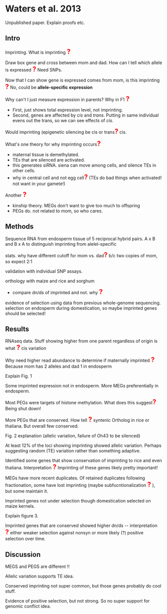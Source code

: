 
# Waters et al. 2013

Unpublished paper. Explain proofs etc.

## Intro

Imprinting.  What is imprinting <strong style="font-size: 150%; color: red;">?</strong>



Draw box gene and cross between mom and dad. How can I tell which allele is expressed <strong style="font-size: 150%; color: red;">?</strong> Need SNPs.

Now that I can show gene is expressed comes from mom, is this imprinting <strong style="font-size: 150%; color: red;">?</strong> No, could be **allele-specific expression**

Why can't I just measure expression in parents? Why in F1 <strong style="font-size: 150%; color: red;">?</strong>

* First, just shows total expression level, not imprinting.
* Second, genes are affected by *cis* and *trans*. Putting in same individual evens out the trans, so we can see effects of *cis*.  

Would imprinting (epigenetic silencing be cis or trans<strong style="font-size: 150%; color: red;">?</strong> cis.

What's one theory for why imprinting occurs<strong style="font-size: 150%; color: red;">?</strong> 

* maternal tissue is demethylated. 
* TEs that are silenced are activated.  
* this generates siRNA. siena can move among cells, and silence TEs in other cells.
* why in central cell and not egg cell<strong style="font-size: 150%; color: red;">?</strong> (TEs do bad things when activated! not want in your gamete!)

Another <strong style="font-size: 150%; color: red;">?</strong>
* kinship theory. MEGs don't want to give too much to offspring
* PEGs do. not related to mom, so who cares.

## Methods

Sequence RNA from endosperm tissue of 5 reciprocal hybrid pairs.  A x B and B x A to distinguish imprinting from alelel-specific

stats. why have different cutoff for mom vs. dad<strong style="font-size: 150%; color: red;">?</strong> b/c two copies of mom, so expect 2:1

validation with individual SNP assays.

orthology with maize and rice and sorghum
* compare dn/ds of imprinted and not. why <strong style="font-size: 150%; color: red;">?</strong>

evidence of selection using data from previous whole-genome sequencing. selection on endosperm during domestication, so maybe imprinted genes should be selected!

## Results

RNAseq data. Stuff showing higher from one parent regardless of origin is what <strong style="font-size: 150%; color: red;">?</strong> cis variation

Why need higher read abundance to determine if maternally imprinted <strong style="font-size: 150%; color: red;">?</strong> Because mom has 2 alleles and dad 1 in endosperm

Explain Fig. 1

Some imprinted expression not in endosperm. More MEGs preferentially in endosperm.

Most PEGs were targets of histone methylation. What does this suggest<strong style="font-size: 150%; color: red;">?</strong> Being shut down!

More PEGs that are conserved. How tell <strong style="font-size: 150%; color: red;">?</strong> syntenic Ortholog in rice or thaliana.  But overall few conserved.

Fig. 2 explanation (allelic variation, failure of Oh43 to be silenced)

At least 12% of the loci showing imprinting showed allelic variation. Perhaps suggesting random (TE) variation rather than something adaptive.

Identified some genes that show conservation of imprinting to rice and even thaliana.  Interpretation <strong style="font-size: 150%; color: red;">?</strong> Imprinting of these genes likely pretty important!

MEGs have more recent duplicates. Of retained duplicates following fractionation, some have lost imprinting (maybe subfucntionalization <strong style="font-size: 150%; color: red;">?</strong> ), but some maintain it.

Imprinted genes not under selection though domestication selected on maize kernels.

Explain figure 3.

Imprinted genes that are conserved showed higher dn/ds -- interpretation <strong style="font-size: 150%; color: red;">?</strong> either weaker selection against nonsyn or more likely (?) positive selection over time.

## Discussion

MEGS and PEGS are different !!

Allelic variation supports TE idea.

Conserved imprinting not super common, but those genes probably do cool stuff.

Evidence of positive selection, but not strong. So no super support for genomic conflict idea.


